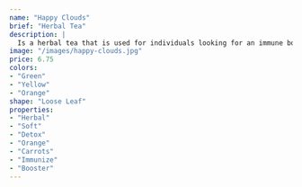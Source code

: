 ```yaml
---
name: "Happy Clouds"
brief: "Herbal Tea"
description: |
  Is a herbal tea that is used for individuals looking for an immune booster. This a taste of that sunny squeezed oranges and bright orange carrots - giving you a dose of your sunny vitamin C.
image: "/images/happy-clouds.jpg"
price: 6.75
colors:
- "Green"
- "Yellow"
- "Orange"
shape: "Loose Leaf"
properties:
- "Herbal"
- "Soft"
- "Detox"
- "Orange"
- "Carrots"
- "Immunize"
- "Booster"
---
```

